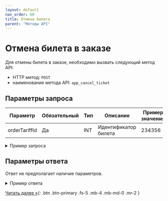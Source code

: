 ```yaml
---
layout: default
nav_order: 60
title: Отмена билета
parent: "Методы API"
---
```


# Отмена билета в заказе

Для отмены билета в заказе, необходимо вызвать следующий метод API:

- HTTP метод: `POST`
- наименование метода API: `app_cancel_ticket`


## Параметры запроса

| Параметр        | Обязательный | Тип         | Описание                         | Пример значения                |
|-----------------|--------------|-------------|----------------------------------|--------------------------------|
| orderTariffId   | Да           | INT         | Идентификатор билета             | 234356                         |


<details>
  <summary>Пример запроса</summary>
<section markdown="1">
``` json
{
    "message": {
        "head": {
            "type": "app_cancel_ticket",
            "languageId": "ru",
            "phone": "+72348544565",
            "terminalId": "bus_d23bcd26b59741a",
            "time": "2022-04-22 10:35:31 +03:00"
        },
        "body": {
            "msgType": "app_cancel_ticket",
            "orderTariffId": 645896
        }
    }
}
```
</section>
</details>


## Параметры ответа

Ответ не предполагает наличие параметров.


<details>
  <summary>Пример ответа</summary>
<section markdown="1">
``` json
{
    "message": {
        "head": {
            "resultCode": 0,
            "resultMessage": "OK"
        }
    }
}}
```
</section>
</details>


[Читать далее &raquo;](/docs/security/){: .btn .btn-primary .fs-5 .mb-4 .mb-md-0 .mr-2 }
